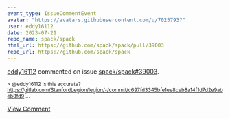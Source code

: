 ```yaml
---
event_type: IssueCommentEvent
avatar: "https://avatars.githubusercontent.com/u/7025793?"
user: eddy16112
date: 2023-07-21
repo_name: spack/spack
html_url: https://github.com/spack/spack/pull/39003
repo_url: https://github.com/spack/spack
---
```


<a href='https://github.com/eddy16112' target='_blank'>eddy16112</a> commented on issue <a href='https://github.com/spack/spack/pull/39003' target='_blank'>spack/spack#39003</a>.

<small>> @eddy16112 Is this accurate? https://gitlab.com/StanfordLegion/legion/-/commit/c697fd3345bfe1ee8ceb8a14f1d7d2e9abeb8fd9...</small>

<a href='https://github.com/spack/spack/pull/39003' target='_blank'>View Comment</a>